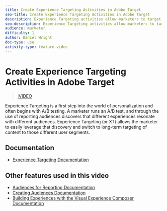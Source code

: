 ```yaml
---
title: Create Experience Targeting Activities in Adobe Target
seo-title: Create Experience Targeting Activities in Adobe Target
description: Experience Targeting activities allow marketers to target specific content to a specific audience.
seo-description: Experience Targeting activities allow marketers to target specific content to a specific audience.
audience: marketer
difficulty: 1
author: Daniel Wright
doc-type: use
activity-type: feature-video
---
```


# Create Experience Targeting Activities in Adobe Target

>[!VIDEO](https://video.tv.adobe.com/v/22418?quality=12)

Experience Targeting is a first step into the world of personalization and often begins with A/B testing. A marketer runs an A/B test, and through the use of reporting audiences discovers that different experiences resonate with different audiences. Experience Targeting (or XT) allows the marketer to easily leverage that discovery and switch to long-term targeting of content to those different user segments.

## Documentation

* [Experience Targeting Documentation](https://docs.adobe.com/content/help/en/target/using/activities/experience-targeting/experience-target.html)

## Other features used in this video

* [Audiences for Reporting Documentation](https://docs.adobe.com/help/en/target/using/audiences/managing-audience-filters.html)
* [Creating Audiences Documentation](https://docs.adobe.com/content/help/en/target/using/audiences/create-audiences/create-audience.html)
* [Building Experiences with the Visual Experience Composer Documentation](https://docs.adobe.com/content/help/en/target/using/experiences/experiences.html)